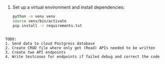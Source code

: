 1. Set up a virtual environment and install dependencies:

   ```bash
   python -m venv venv
   source venv/bin/activate
   pip install -r requirements.txt
```

TODO:
1. Send data to cloud Postgress database
2. Create CRUD file where only get (Read) APIs needed to be written
3. Create two API endpoints
4. Write testcases for endpoints if failed debug and correct the code